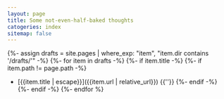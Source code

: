 ```yaml
---
layout: page
title: Some not-even-half-baked thoughts
catogeries: index
sitemap: false
---
```

{%- assign drafts = site.pages | where_exp: "item", "item.dir contains '/drafts/'" -%}
{%- for item in drafts -%}
  {%- if item.title -%}
    {%- if item.path != page.path -%}
* [{{item.title | escape}}]({{item.url | relative_url}})
{{''}}
    {%- endif -%}
  {%- endif -%}
{%- endfor %}
